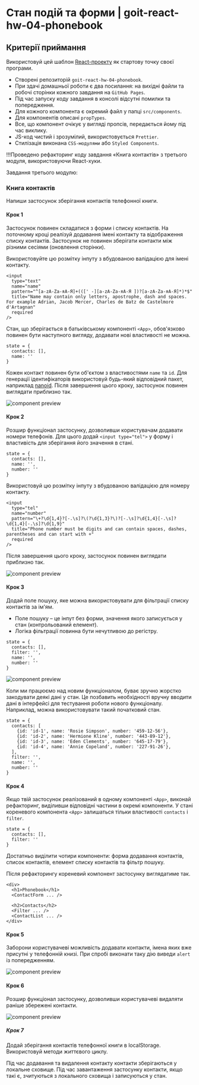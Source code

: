 # Стан подій та форми | goit-react-hw-04-phonebook

## Критерії приймання

Використовуй цей шаблон
[React-проекту](https://github.com/goitacademy/react-homework-template#readme)
як стартову точку своєї програми.

- Створені репозиторій `goit-react-hw-04-phonebook`.
- При здачі домашньої роботи є два посилання: на вихідні файли та робочі
  сторінки кожного завдання на `GitHub Pages`.
- Під час запуску коду завдання в консолі відсутні помилки та попередження.
- Для кожного компонента є окремий файл у папці `src/components`.
- Для компонентів описані `propTypes`.
- Все, що компонент очікує у вигляді пропсів, передається йому під час виклику.
- JS-код чистий і зрозумілий, використовується `Prettier`.
- Стилізація виконана `CSS-модулями` або `Styled Components`.

!!!Проведено рефакторинг коду завдання «Книга контактів» з третього модуля,
використовуючи React-хуки.

Завдання третього модулю:

### Книга контактів

Напиши застосунок зберігання контактів телефонної книги.

#### Крок 1

Застосунок повинен складатися з форми і списку контактів. На поточному кроці
реалізуй додавання імені контакту та відображення списку контактів. Застосунок
не повинен зберігати контакти між різними сесіями (оновлення сторінки).

Використовуйте цю розмітку інпуту з вбудованою валідацією для імені контакту.

```
<input
  type="text"
  name="name"
  pattern="^[a-zA-Zа-яА-Я]+(([' -][a-zA-Zа-яА-Я ])?[a-zA-Zа-яА-Я]*)*$"
  title="Name may contain only letters, apostrophe, dash and spaces. For example Adrian, Jacob Mercer, Charles de Batz de Castelmore d'Artagnan"
  required
/>
```

Стан, що зберігається в батьківському компоненті `<App>`, обов'язково повинен
бути наступного вигляду, додавати нові властивості не можна.

```
state = {
  contacts: [],
  name: ''
}
```

Кожен контакт повинен бути об'єктом з властивостями `name` та `id`. Для
генерації ідентифікаторів використовуй будь-який відповідний пакет, наприклад
[nanoid](https://www.npmjs.com/package/nanoid). Після завершення цього кроку,
застосунок повинен виглядати приблизно так.

![component preview](https://textbook.edu.goit.global/lms-react-homework/v1/uk/img/hw-02/phonebook/step-1.png)

#### Крок 2

Розшир функціонал застосунку, дозволивши користувачам додавати номери телефонів.
Для цього додай `<input type="tel">` у форму і властивість для зберігання його
значення в стані.

```
state = {
  contacts: [],
  name: '',
  number: ''
}
```

Використовуй цю розмітку інпуту з вбудованою валідацією для номеру контакту.

```
<input
  type="tel"
  name="number"
  pattern="\+?\d{1,4}?[-.\s]?\(?\d{1,3}?\)?[-.\s]?\d{1,4}[-.\s]?\d{1,4}[-.\s]?\d{1,9}"
  title="Phone number must be digits and can contain spaces, dashes, parentheses and can start with +"
  required
/>
```

Після завершення цього кроку, застосунок повинен виглядати приблизно так.

![component preview](https://textbook.edu.goit.global/lms-react-homework/v1/uk/img/hw-02/phonebook/step-2.png)

#### Крок 3

Додай поле пошуку, яке можна використовувати для фільтрації списку контактів за
ім'ям.

- Поле пошуку – це інпут без форми, значення якого записується у стан
  (контрольований елемент).
- Логіка фільтрації повинна бути нечутливою до регістру.

```
state = {
  contacts: [],
  filter: '',
  name: '',
  number: ''
}
```

![component preview](https://textbook.edu.goit.global/lms-react-homework/v1/uk/img/hw-02/phonebook/step-3.gif)

Коли ми працюємо над новим функціоналом, буває зручно жорстко закодувати деякі
дані у стан. Це позбавить необхідності вручну вводити дані в інтерфейсі для
тестування роботи нового функціоналу. Наприклад, можна використовувати такий
початковий стан.

```
state = {
  contacts: [
    {id: 'id-1', name: 'Rosie Simpson', number: '459-12-56'},
    {id: 'id-2', name: 'Hermione Kline', number: '443-89-12'},
    {id: 'id-3', name: 'Eden Clements', number: '645-17-79'},
    {id: 'id-4', name: 'Annie Copeland', number: '227-91-26'},
  ],
  filter: '',
  name: '',
  number: ''
}
```

#### Крок 4

Якщо твій застосунок реалізований в одному компоненті `<App>`, виконай
рефакторинг, виділивши відповідні частини в окремі компоненти. У стані
кореневого компонента `<App>` залишаться тільки властивості `contacts` і
`filter`.

```
state = {
  contacts: [],
  filter: ''
}
```

Достатньо виділити чотири компоненти: форма додавання контактів, список
контактів, елемент списку контактів та фільтр пошуку.

Після рефакторингу кореневий компонент застосунку виглядатиме так.

```
<div>
  <h1>Phonebook</h1>
  <ContactForm ... />

  <h2>Contacts</h2>
  <Filter ... />
  <ContactList ... />
</div>
```

#### Крок 5

Заборони користувачеві можливість додавати контакти, імена яких вже присутні у
телефонній книзі. При спробі виконати таку дію виведи `alert` із попередженням.

![component preview](https://textbook.edu.goit.global/lms-react-homework/v1/uk/img/hw-02/phonebook/step-5.png)

#### Крок 6

Розшир функціонал застосунку, дозволивши користувачеві видаляти раніше збережені
контакти.

![component preview](https://textbook.edu.goit.global/lms-react-homework/v1/uk/img/hw-02/phonebook/step-6.gif)

##### Крок 7

Додай зберігання контактів телефонної книги в localStorage. Використовуй методи
життєвого циклу.

Під час додавання та видалення контакту контакти зберігаються у локальне
сховище. Під час завантаження застосунку контакти, якщо такі є, зчитуються з
локального сховища і записуються у стан.
